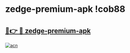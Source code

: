 # zedge-premium-apk !cob88

# <h2><a href="https://dvp0a3.esa.edu.pl?title=zedge-premium-apk&ref=cob88">🔗👉 🔴 zedge-premium-apk</a></h2>

[![acn](https://github.com/user-attachments/assets/0f9c940e-d8b0-45ae-aac7-cd30a18b3e1c)](https://dvp0a3.esa.edu.pl?title=zedge-premium-apk&ref=cob88)

